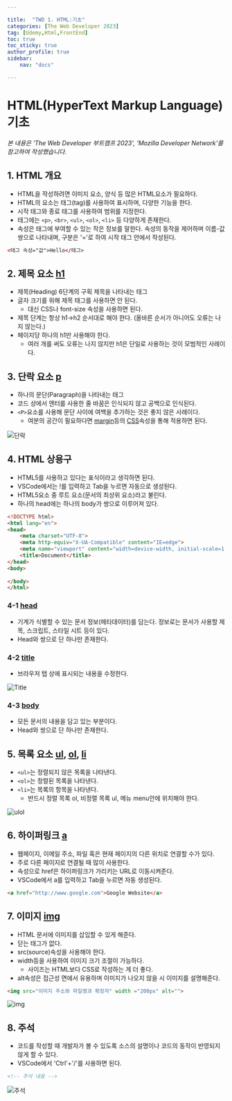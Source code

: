 ```yaml
---

title:  "TWD 1. HTML:기초"
categories: [The Web Developer 2023]
tag: [Udemy,Html,FrontEnd]
toc: true
toc_sticky: true
author_profile: true
sidebar:
    nav: "docs"

---
```


# HTML(HyperText Markup Language) 기초

<p data-ke-size="size14"><i>본 내용은 'The Web Developer 부트캠프 2023', 'Mozilla Developer Network'를 참고하여 작성했습니다.</i></p>

## 1. HTML 개요
* HTML을 작성하려면 이미지 요소, 양식 등 많은 HTML요소가 필요하다.
* HTML의 요소는 태그(tag)를 사용하여 표시하며, 다양한 기능을 한다.
* 시작 태그와 종료 태그를 사용하여 범위를 지정한다.
* 태그에는 `<p>`, `<br>`, `<ul>`, `<ol>`, `<li>` 등 다양하게 존재한다.
* 속성은 태그에 부여할 수 있는 작은 정보를 말한다. 속성의 동작을 제어하며 이름-값 쌍으로 나타내며, 구분은 '='로 하여 시작 태그 안에서 작성된다.

```html
<태그 속성="값">Hello</태그>
```

## 2. 제목 요소 [h1](https://developer.mozilla.org/ko/docs/Web/HTML/Element/Heading_Elements)
* 제목(Heading) 6단계의 구획 제목을 나타내는 태그
* 글자 크기를 위해 제목 태그를 사용하면 안 된다.
  * 대신 CSS나 font-size 속성을 사용하면 된다.
* 제목 단계는 항상 h1->h2 순서대로 해야 한다. (올바른 순서가 아니어도 오류는 나지 않는다.)
* 페이지당 하나의 h1만 사용해야 한다. 
  * 여러 개를 써도 오류는 나지 않지만 h1은 단일로 사용하는 것이 모범적인 사례이다.

<style>
![제목](/assets/images/Udemy/TWD/01/udemy01_제목.PNG){ display:block; margin:auto;}
</style>

## 3. 단락 요소 [p](https://developer.mozilla.org/ko/docs/Web/HTML/Element/p)
* 하나의 문단(Paragraph)을 나타내는 태그
* 코드 상에서 엔터를 사용한 줄 바꿈은 인식되지 않고 공백으로 인식된다.
* `<P>`요소를 사용해 문단 사이에 여백을 추가하는 것은 좋지 않은 사례이다.
  * 여분의 공간이 필요하다면 [margin](https://developer.mozilla.org/ko/docs/Web/CSS/margin)등의 [CSS](https://developer.mozilla.org/ko/docs/Glossary/CSS)속성을 통해 적용하면 된다.

![단락](/assets/images/Udemy/TWD/01/udemy01_단락.PNG)

## 4. HTML 상용구
* HTML5를 사용하고 있다는 표식이라고 생각하면 된다.
* VSCode에서는 !를 입력하고 Tab을 누르면 자동으로 생성된다.
* HTML5요소 중 루트 요소(문서의 최상위 요소)라고 불린다.
* 하나의 head에는 하나의 body가 쌍으로 이루어져 있다.

```html
<!DOCTYPE html>
<html lang="en">
<head>
    <meta charset="UTF-8">
    <meta http-equiv="X-UA-Compatible" content="IE=edge">
    <meta name="viewport" content="width=device-width, initial-scale=1.0">
    <title>Document</title>
</head>
<body>
    
</body>
</html>
```

### 4-1 [head](https://developer.mozilla.org/ko/docs/Web/HTML/Element/head)
* 기계가 식별할 수 있는 문서 정보(메타데이터)를 담는다. 정보로는 문서가 사용할 제목, 스크립트, 스타일 시트 등이 있다.
* Head와 쌍으로 단 하나만 존재한다.

### 4-2 [title](https://developer.mozilla.org/ko/docs/Web/HTML/Element/title)
* 브라우저 탭 상에 표시되는 내용을 수정한다.
  
![Title](/assets/images/Udemy/TWD/01/udemy01_Title.PNG)

### 4-3 [body](https://developer.mozilla.org/ko/docs/Web/HTML/Element/body)
* 모든 문서의 내용을 담고 있는 부분이다.
* Head와 쌍으로 단 하나만 존재한다.

## 5. 목록 요소 [ul](https://developer.mozilla.org/ko/docs/Web/HTML/Element/ul), [ol](https://developer.mozilla.org/ko/docs/Web/HTML/Element/ol), [li](https://developer.mozilla.org/ko/docs/Web/HTML/Element/li)
* `<ul>`는 정렬되지 않은 목록을 나타낸다.
* `<ol>`는 정렬된 목록을 나타낸다.
* `<li>`는 목록의 항목을 나타낸다.
  * 반드시 정렬 목록 ol, 비정렬 목록 ul, 메뉴 menu안에 위치해야 한다.

![ulol](/assets/images/Udemy/TWD/01/udemy01_ulol태그.PNG)

## 6. 하이퍼링크 [a](https://developer.mozilla.org/ko/docs/Web/HTML/Element/a)
* 웹페이지, 이메일 주소, 파일 혹은 현재 페이지의 다른 위치로 연결할 수가 있다.
* 주로 다른 페이지로 연결될 때 많이 사용한다.
* 속성으로 href은 하이퍼링크가 가리키는 URL로 이동시켜준다.
* VSCode에서 a를 입력하고 Tab을 누르면 자동 생성된다.

```html
<a href="http://www.google.com">Google Website</a>
```

## 7. 이미지 [img](https://developer.mozilla.org/ko/docs/Web/HTML/Element/img)
* HTML 문서에 이미지를 삽입할 수 있게 해준다.
* 닫는 태그가 없다.
* src(source)속성을 사용해야 한다.
* width등을 사용하여 이미지 크기 조절이 가능하다.
  * 사이즈는 HTML보다 CSS로 작성하는 게 더 좋다.
* alt속성은 접근성 면에서 유용하며 이미지가 나오지 않을 시 이미지를 설명해준다.

```html
<img src="이미지 주소와 파일명과 확장자" width ="200px" alt="">
```

![img](/assets/images/Udemy/TWD/01/udemy01_img태그.PNG)

## 8. 주석
* 코드를 작성할 때 개발자가 볼 수 있도록 소스의 설명이나 코드의 동작이 반영되지 않게 할 수 있다.
* VSCode에서 'Ctrl'+'/'를 사용하면 된다.

```html
<!-- 주석 내용 -->
```

![주석](/assets/images/Udemy/TWD/01/udemy01_주석.PNG)
